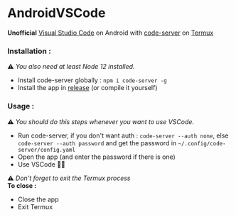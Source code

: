 # AndroidVSCode
**Unofficial** [Visual Studio Code](https://code.visualstudio.com/) on Android with [code-server](https://github.com/cdr/code-server) on [Termux](https://termux.com/)

### Installation :
⚠️ *You also need at least Node 12 installed.*

  * Install code-server globally : `npm i code-server -g`
  * Install the app in [release](https://github.com/mestery69/AndroidVSCode/releases/tag/v1.0) (or compile it yourself)

### Usage :
⚠️ *You should do this steps whenever you want to use VSCode.*

  * Run code-server, if you don't want auth : `code-server --auth none`, else `code-server --auth password` and get the password in `~/.config/code-server/config.yaml`
  * Open the app (and enter the password if there is one)
  * Use VSCode 🎉🎉

⚠️ *Don't forget to exit the Termux process*  
**To close :**
  * Close the app
  * Exit Termux
